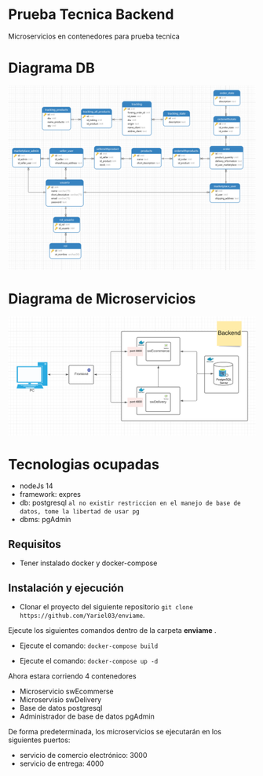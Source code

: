 # Prueba Tecnica Backend

Microservicios en contenedores para prueba tecnica

# Diagrama DB

![Alt text](/diagramas/db2.png)

# Diagrama de Microservicios

![Alt text](/diagramas/backend.png)

# Tecnologias ocupadas

- nodeJs 14
- framework: expres
- db: postgresql `al no existir restriccion en el manejo de base de datos, tome la libertad de usar pg`
- dbms: pgAdmin

## Requisitos

- Tener instalado docker y docker-compose

## Instalación y ejecución

- Clonar el proyecto del siguiente repositorio `git clone https://github.com/Yariel03/enviame`.

Ejecute los siguientes comandos dentro de la carpeta **enviame** .

- Ejecute el comando: `docker-compose build`

- Ejecute el comando: `docker-compose up -d`

Ahora estara corriendo 4 contenedores

- Microservicio swEcommerse
- Microservisio swDelivery
- Base de datos postgresql
- Administrador de base de datos pgAdmin

De forma predeterminada, los microservicios se ejecutarán en los siguientes puertos:

- servicio de comercio electrónico: 3000
- servicio de entrega: 4000
